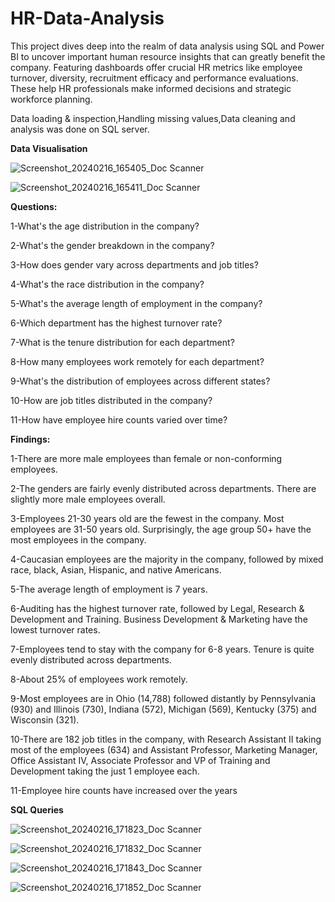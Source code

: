 # HR-Data-Analysis
This project dives deep into the realm of data analysis using SQL and Power BI to uncover important human resource insights that can greatly benefit the company. Featuring dashboards offer crucial HR metrics like employee turnover, diversity, recruitment efficacy and performance evaluations. These help HR professionals make informed decisions and strategic workforce planning.

Data loading & inspection,Handling missing values,Data cleaning and analysis was done on SQL server.

**Data Visualisation**

![Screenshot_20240216_165405_Doc Scanner](https://github.com/srishtikatiyar3/HR-Data-Analysis/assets/160014323/970020d2-c53b-4d78-9292-32ec3f650cdc)

![Screenshot_20240216_165411_Doc Scanner](https://github.com/srishtikatiyar3/HR-Data-Analysis/assets/160014323/04222932-acb0-484b-ac1f-7ab872e3e1b1)

**Questions:**

1-What's the age distribution in the company?

2-What's the gender breakdown in the company?

3-How does gender vary across departments and job titles?

4-What's the race distribution in the company?

5-What's the average length of employment in the company?

6-Which department has the highest turnover rate?

7-What is the tenure distribution for each department?

8-How many employees work remotely for each department?

9-What's the distribution of employees across different states?

10-How are job titles distributed in the company?

11-How have employee hire counts varied over time?

**Findings:**

1-There are more male employees than female or non-conforming employees.

2-The genders are fairly evenly distributed across departments. There are slightly more male employees overall.

3-Employees 21-30 years old are the fewest in the company. Most employees are 31-50 years old. Surprisingly, the age group 50+ have the most employees in the company.

4-Caucasian employees are the majority in the company, followed by mixed race, black, Asian, Hispanic, and native Americans.

5-The average length of employment is 7 years.

6-Auditing has the highest turnover rate, followed by Legal, Research & Development and Training. Business Development & Marketing have the lowest turnover rates.

7-Employees tend to stay with the company for 6-8 years. Tenure is quite evenly distributed across departments.

8-About 25% of employees work remotely.

9-Most employees are in Ohio (14,788) followed distantly by Pennsylvania (930) and Illinois (730), Indiana (572), Michigan (569), Kentucky (375) and Wisconsin (321).

10-There are 182 job titles in the company, with Research Assistant II taking most of the employees (634) and Assistant Professor, Marketing Manager, Office Assistant IV, Associate Professor and VP of Training and Development taking the just 1 employee each.

11-Employee hire counts have increased over the years


**SQL Queries**

![Screenshot_20240216_171823_Doc Scanner](https://github.com/srishtikatiyar3/HR-Data-Analysis/assets/160014323/c76fb197-4c53-4b88-9ed8-53d4603c201d)

![Screenshot_20240216_171832_Doc Scanner](https://github.com/srishtikatiyar3/HR-Data-Analysis/assets/160014323/9397bb3a-260a-4fb1-b8b1-36d2dc151983)

![Screenshot_20240216_171843_Doc Scanner](https://github.com/srishtikatiyar3/HR-Data-Analysis/assets/160014323/7f67d87f-257a-4311-86f2-e9667dd7a741)

![Screenshot_20240216_171852_Doc Scanner](https://github.com/srishtikatiyar3/HR-Data-Analysis/assets/160014323/6c08d130-cb49-4102-a47c-72bcd2835ba5)






















